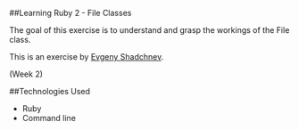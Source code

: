 ##Learning Ruby 2 - File Classes

The goal of this exercise is to understand and grasp the workings of the File class.

This is an exercise by [Evgeny Shadchnev](https://github.com/shadchnev).

(Week 2)

##Technologies Used
- Ruby
- Command line
